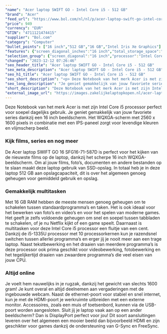 ```yaml
---
"name": "Acer laptop SWIFT GO - Intel Core i5 - 512 GB"
"brand": "Acer"
"feed_url": "https://www.bol.com/nl/nl/p/acer-laptop-swift-go-intel-core-i5-512-gb/9300000167802810"
"price": 949
"currency": "EUR"
"GTIN": "4711121474415"
"supplier": "Bol.com"
"category": "Computer"
"bullet_points": ["16 inch","512 GB","16 GB","Intel Iris Xe Graphics"]
"features": {"screen_diagonal_inches":"16 inch","total_storage_space":"512 GB","memory_size":"16 GB","graphics_card":"Intel Iris Xe Graphics"}
"selection_group": {"screen_diagonal":"16 inch","processor":"Intel Core i5","changed_price_past_3_days":false,"product_family":"Swift"}
"changed": "2023-12-12 07:26:46"
"seo_header_title": "Acer laptop SWIFT GO - Intel Core i5 - 512 GB"
"seo_meta_description": "Acer laptop SWIFT GO - Intel Core i5 - 512 GB"
"seo_h1_title": "Acer laptop SWIFT GO - Intel Core i5 - 512 GB"
"seo_short_description": "<p> Deze Notebook van het merk Acer is met zijn Intel Core i5 processor perfect voor soepel dagelijks gebruik."
"seo_long_description": "Je geniet gemakkelijk van jouw favoriete series dankzij een 16 inch beeldscherm. Het WQXGA-scherm met 2560 x 1600 pixels in combinatie met een IPS-paneel zorgt voor levendige kleuren en vlijmscherp beeld. </p> <h3>Kijk films, series en nog meer</h3> <p> De Acer laptop SWIFT GO 16 SFG16-71-587D is perfect voor het kijken van de nieuwste films op de laptop, dankzij het scherpe 16 inch WQXGA-beeldscherm. Om al jouw films, foto’s, documenten en andere bestanden op te slaan maakt deze laptop gebruik van SSD-opslag. In totaal heb je in deze laptop 512 GB aan opslagcapaciteit, dit is over het algemeen genoeg geheugen voor gemiddeld gebruik en opslag. </p> <h3>Gemakkelijk multitasken</h3> <p> Met 16 GB RAM hebben de meeste mensen genoeg geheugen om te schakelen tussen standaardprogramma’s en taken. Het is ook ideaal voor het bewerken van foto’s en video’s en voor het spelen van moderne games. Het geeft je zelfs voldoende geheugen om snel en soepel tussen tabbladen te schakelen, of je nu Netflix kijkt of een game speelt. Daarnaast is multitasken voor deze Intel Core i5 processor een fluitje van een cent. Dankzij de i5-1335U processor met 10 processorkernen kun je razendsnel switchen tussen allerlei programma’s en erger jij je nooit meer aan een trage laptop. Naast tekstbewerking en het draaien van meerdere programma’s is deze processor ook prima geschikt voor videobewerking, fotobewerking en het tegelijkertijd draaien van zwaardere programma’s die veel eisen van jouw CPU. </p> <h3>Altijd online</h3> <p> Je voelt hem nauwelijks in je rugzak, dankzij het gewicht van slechts 1600 gram! Je kunt overal en altijd deelnemen aan vergaderingen met de ingebouwde webcam. Naast de ethernet-poort voor stabiel en snel internet, kun je met de HDMI-poort je werkruimte uitbreiden met een externe monitor. Accessoires, zoals een muis of toetsenbord, kunnen via de USB-poort worden aangesloten. Sluit jij je laptop vaak aan op een ander beeldscherm? Dan is DisplayPort perfect voor jou! Dit soort aansluitingen leveren over het algemeen een mooier beeld dan bijvoorbeeld HDMI en zijn geschikter voor games dankzij de ondersteuning van G-Sync en FreeSync. </p>"
"short_description": "Deze Notebook van het merk Acer is met zijn Intel Core i5 processor perfect voor soepel dagelijks gebruik. Je geniet gemakkelijk van jouw favoriete series dankzij een 16 inch beeldscherm. Het WQXGA-scherm met 2560 x 1600 pixels in combinatie met een IPS-paneel zorgt voor levendige kleuren en vlijmscherp beeld. Kijk films, series en nog meer De Acer laptop SWIFT GO 16 SFG16-71-587D is perfect voor het kijken van de nieuwste films op de laptop, dankzij het scherpe 16 inch WQXGA-beeldscherm. Om al jouw films, foto’s, documenten en andere bestanden op te slaan maakt deze laptop gebruik van SSD-opslag. In totaal heb je in deze laptop 512 GB aan opslagcapaciteit, dit is over het algemeen genoeg geheugen voor gemiddeld gebruik en opslag. Gemakkelijk multitasken Met 16 GB RAM hebben de meeste mensen genoeg geheugen om te schakelen tussen standaardprogramma’s en taken. Het is ook ideaal voor het bewerken van foto’s en video’s en voor het spelen van moderne games. Het geeft je zelfs voldoende geheugen om snel en soepel tussen tabbladen te schakelen, of je nu Netflix kijkt of een game speelt. Daarnaast is multitasken voor deze Intel Core i5 processor een fluitje van een cent. Dankzij de i5-1335U processor met 10 processorkernen kun je razendsnel switchen tussen allerlei programma’s en erger jij je nooit meer aan een trage laptop. Naast tekstbewerking en het draaien van meerdere programma’s is deze processor ook prima geschikt voor videobewerking, fotobewerking en het tegelijkertijd draaien van zwaardere programma’s die veel eisen van jouw CPU. Altijd online Je voelt hem nauwelijks in je rugzak, dankzij het gewicht van slechts 1600 gram! Je kunt overal en altijd deelnemen aan vergaderingen met de ingebouwde webcam. Naast de ethernet-poort voor stabiel en snel internet, kun je met de HDMI-poort je werkruimte uitbreiden met een externe monitor. Accessoires, zoals een muis of toetsenbord, kunnen via de USB-poort worden aangesloten. Sluit jij je laptop vaak aan op een ander beeldscherm? Dan is DisplayPort perfect voor jou! Dit soort aansluitingen leveren over het algemeen een mooier beeld dan bijvoorbeeld HDMI en zijn geschikter voor games dankzij de ondersteuning van G-Sync en FreeSync."
"external_image_url": "https://images.zakelijkelaptopkopen.nl/acer-laptop-swift-go-intel-core-i5-512-gb.webp"
---
```


<p> Deze Notebook van het merk Acer is met zijn Intel Core i5 processor perfect voor soepel dagelijks gebruik. Je geniet gemakkelijk van jouw favoriete series dankzij een 16 inch beeldscherm. Het WQXGA-scherm met 2560 x 1600 pixels in combinatie met een IPS-paneel zorgt voor levendige kleuren en vlijmscherp beeld. </p> <h3>Kijk films, series en nog meer</h3> <p> De Acer laptop SWIFT GO 16 SFG16-71-587D is perfect voor het kijken van de nieuwste films op de laptop, dankzij het scherpe 16 inch WQXGA-beeldscherm. Om al jouw films, foto’s, documenten en andere bestanden op te slaan maakt deze laptop gebruik van SSD-opslag. In totaal heb je in deze laptop 512 GB aan opslagcapaciteit, dit is over het algemeen genoeg geheugen voor gemiddeld gebruik en opslag. </p> <h3>Gemakkelijk multitasken</h3> <p> Met 16 GB RAM hebben de meeste mensen genoeg geheugen om te schakelen tussen standaardprogramma’s en taken. Het is ook ideaal voor het bewerken van foto’s en video’s en voor het spelen van moderne games. Het geeft je zelfs voldoende geheugen om snel en soepel tussen tabbladen te schakelen, of je nu Netflix kijkt of een game speelt. Daarnaast is multitasken voor deze Intel Core i5 processor een fluitje van een cent. Dankzij de i5-1335U processor met 10 processorkernen kun je razendsnel switchen tussen allerlei programma’s en erger jij je nooit meer aan een trage laptop. Naast tekstbewerking en het draaien van meerdere programma’s is deze processor ook prima geschikt voor videobewerking, fotobewerking en het tegelijkertijd draaien van zwaardere programma’s die veel eisen van jouw CPU. </p> <h3>Altijd online</h3> <p> Je voelt hem nauwelijks in je rugzak, dankzij het gewicht van slechts 1600 gram! Je kunt overal en altijd deelnemen aan vergaderingen met de ingebouwde webcam. Naast de ethernet-poort voor stabiel en snel internet, kun je met de HDMI-poort je werkruimte uitbreiden met een externe monitor. Accessoires, zoals een muis of toetsenbord, kunnen via de USB-poort worden aangesloten. Sluit jij je laptop vaak aan op een ander beeldscherm? Dan is DisplayPort perfect voor jou! Dit soort aansluitingen leveren over het algemeen een mooier beeld dan bijvoorbeeld HDMI en zijn geschikter voor games dankzij de ondersteuning van G-Sync en FreeSync. </p>
